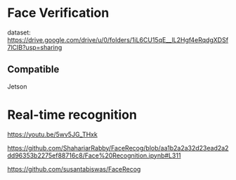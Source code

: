 # Face Verification
dataset: https://drive.google.com/drive/u/0/folders/1iL6CU15qE__lL2Hgf4eRqdgXDSf7lCIB?usp=sharing

## Compatible
Jetson

# Real-time recognition
https://youtu.be/5wv5JG_THxk

https://github.com/ShahariarRabby/FaceRecog/blob/aa1b2a2a32d23ead2a2dd96353b2275ef88716c8/Face%20Recognition.ipynb#L311


https://github.com/susantabiswas/FaceRecog
